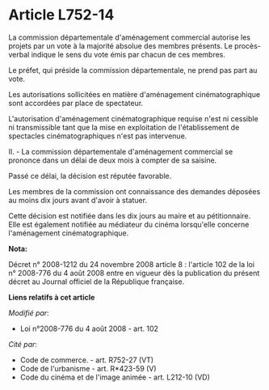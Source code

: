 # Article L752-14

La commission départementale d'aménagement commercial autorise les projets par un vote à la majorité absolue des membres
présents. Le procès-verbal indique le sens du vote émis par chacun de ces membres. 

Le préfet, qui préside la commission départementale, ne prend pas part au vote. 

Les autorisations sollicitées en matière d'aménagement cinématographique sont accordées par place de spectateur. 

L'autorisation d'aménagement cinématographique requise n'est ni cessible ni transmissible tant que la mise en exploitation de
l'établissement de spectacles cinématographiques n'est pas intervenue. 

II. - La commission départementale d'aménagement commercial se prononce dans un délai de deux mois à compter de sa saisine. 

Passé ce délai, la décision est réputée favorable. 

Les membres de la commission ont connaissance des demandes déposées au moins dix jours avant d'avoir à statuer. 

Cette décision est notifiée dans les dix jours au maire et au pétitionnaire. Elle est également notifiée au médiateur du
cinéma lorsqu'elle concerne l'aménagement cinématographique.

**Nota:**

Décret n° 2008-1212 du 24 novembre 2008 article 8 : l'article 102 de la loi n° 2008-776 du 4 août 2008 entre en vigueur dès
la publication du présent décret au Journal officiel de la République française.

**Liens relatifs à cet article**

_Modifié par_:

  - Loi n°2008-776 du 4 août 2008 - art. 102

_Cité par_:

  - Code de commerce. - art. R752-27 (VT)
  - Code de l'urbanisme - art. R*423-59 (V)
  - Code du cinéma et de l'image animée - art. L212-10 (VD)
